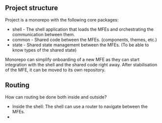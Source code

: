 ## Project structure

Project is a monorepo with the following core packages:

- shell - The shell application that loads the MFEs and orchestrating the communication between them.
- common - Shared code between the MFEs. (components, themes, etc.)
- state - Shared state management between the MFEs. (To be able to know types of the shared state)

Monorepo can simplify onboarding of a new MFE as they can start integration with the shell and the shared code right away.
After stabilisation of the MFE, it can be moved to its own repository.

## Routing

How can routing be done both inside and outside?

- Inside the shell: The shell can use a router to navigate between the MFEs.
-
